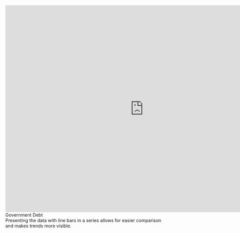 <iframe src="https://data.oecd.org/chart/6Y2A" width="860" height="645" style="border: 0" mozallowfullscreen="true" webkitallowfullscreen="true" allowfullscreen="true"><a href="https://data.oecd.org/chart/6Y2A" target="_blank">OECD Chart: General government debt, Total, % of GDP, Annual, 2021</a></iframe>
Government Debt
<div class="flourish-embed flourish-chart" data-src="visualisation/12594926"><script src="https://public.flourish.studio/resources/embed.js"></script></div>
Presenting the data with line bars in a series allows for easier comparison and makes trends more visible. 
